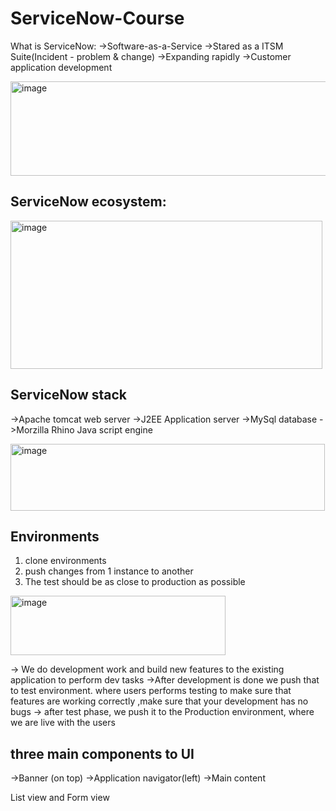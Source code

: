 # ServiceNow-Course

What is ServiceNow:
->Software-as-a-Service
->Stared as a ITSM Suite(Incident - problem & change)
->Expanding rapidly
->Customer application development

<img width="809" height="151" alt="image" src="https://github.com/user-attachments/assets/53a42b24-c7f9-4263-a442-e325b6c83feb" />


## ServiceNow ecosystem:

<img width="499" height="237" alt="image" src="https://github.com/user-attachments/assets/e5ae9174-77f3-43d5-ad12-199e2482fdec" />

## ServiceNow stack

->Apache tomcat web server
->J2EE Application server
->MySql database
->Morzilla Rhino Java script engine

<img width="503" height="107" alt="image" src="https://github.com/user-attachments/assets/6246a378-c90b-44a9-bcd7-9d456113228a" />

## Environments
1. clone environments
2. push changes from 1 instance to another
3. The test should be as close to production as possible

<img width="344" height="95" alt="image" src="https://github.com/user-attachments/assets/2740f14f-d43e-46ef-80c7-ea3e2489d313" />

-> We do development work and build new features to the existing application to perform dev tasks
->After development is done we push that to test environment. where users performs testing to make sure that features are working correctly ,make sure that your development has no bugs 
-> after test phase, we push it to the Production environment, where we are live with the users 


## three main components to UI 

->Banner (on top)
->Application navigator(left)
->Main content

List view and Form view



